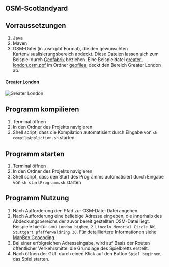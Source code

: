 ## OSM-Scotlandyard

## Vorraussetzungen
1. Java
2. Maven
3. OSM-Datei (in .osm.pbf Format), die den gewünschten Kartenvisualisierungsbereich abdeckt. Diese Dateien lassen sich zum Beispiel durch [Geofabrik](https://download.geofabrik.de/) beziehen. Eine Beispieldatei [greater-london.osm.pbf](geofiles/greater-london.osm.pbf) im Ordner [geofiles](geofiles), deckt den Bereich Greater London ab. 

#### Greater London
![Greater London](https://user-images.githubusercontent.com/45538729/158072585-34aece11-f732-4088-9b77-bae192392934.png)

## Programm kompilieren
1. Terminal öffnen
2. In den Ordner des Projekts navigieren
3. Shell script, dass die Kompilation automatisiert durch Eingabe von `sh compileAppliction.sh` starten

## Programm starten
1. Terminal öffnen
2. In den Ordner des Projekts navigieren
3. Shell script, dass den Start des Programms automatisiert durch Eingabe von `sh startProgramm.sh` starten

## Programm Nutzung
1. Nach Aufforderung den Pfad zur OSM-Datei Datei angeben.
2. Nach Aufforderung eine beliebige Adresse eingeben, die innerhalb des Abdeckungsbereichs der zuvor bereit gestellten OSM-Datei liegt. Beispiele hierfür sind `London bigben`, `2 Lincoln Memorial Circle NW`, `Stuttgart pfaffenwaldring 30`. Für detailliertere Informationen siehe [MapBox Geocoding](https://docs.mapbox.com/help/getting-started/geocoding/).
3. Bei einer erfolgreichen Adresseingabe, wird auf Basis der Routen öffentlicher Verkehrsmittel die Grundlage des Spielbretts erstellt.
4. Nach öffnen der GUI, durch einen Klick auf den Button `Spiel beginnen`, das Spiel starten.

